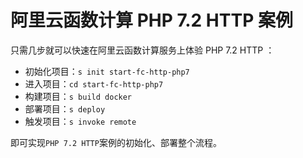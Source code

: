 # 阿里云函数计算 PHP 7.2 HTTP 案例

只需几步就可以快速在阿里云函数计算服务上体验 PHP 7.2 HTTP ：

- 初始化项目：`s init start-fc-http-php7`
- 进入项目：`cd start-fc-http-php7`
- 构建项目：`s build docker`
- 部署项目：`s deploy`
- 触发项目：`s invoke remote`

即可实现`PHP 7.2 HTTP`案例的初始化、部署整个流程。